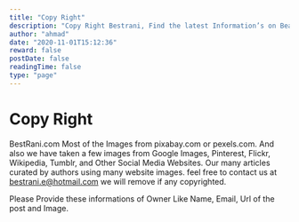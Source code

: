 ```yaml
---
title: "Copy Right"
description: "Copy Right Bestrani, Find the latest Information’s on Beauty, Fashion, Makeup, and more. Our Information is Highly confident and suggested Lifestyle Resources on the Internet."
author: "ahmad"
date: "2020-11-01T15:12:36"
reward: false
postDate: false
readingTime: false
type: "page"
---
```



Copy Right
============
  
BestRani.com Most of the Images from pixabay.com or pexels.com. And also we have taken a few images from Google Images, Pinterest, Flickr, Wikipedia, Tumblr, and Other Social Media Websites. Our many articles curated by authors using many website images. feel free to contact us at bestrani.e@hotmail.com we will remove if any copyrighted.

Please Provide these informations of Owner Like Name, Email, Url of the post and Image.

